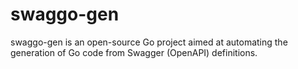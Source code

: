 # swaggo-gen

swaggo-gen is an open-source Go project aimed at automating the generation of Go code from Swagger (OpenAPI) definitions.


